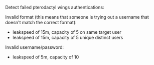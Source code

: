 Detect failed pterodactyl wings authentications:

Invalid format (this means that someone is trying out a username that doesn't match the correct format):
- leakspeed of 15m, capacity of 5 on same target user
- leakspeed of 15m, capacity of 5 unique distinct users

Invalid username/password:
- leakspeed of 5m, capacity of 10